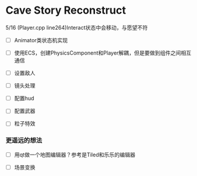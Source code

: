 # Cave Story Reconstruct

5/16  (Player.cpp line264)Interact状态中会移动，与愿望不符



- [ ] Animator类状态机实现
- [ ] 使用ECS，创建PhysicsComponent和Player解耦，但是要做到组件之间相互通信



- [ ] 设置敌人
- [ ] 镜头处理
- [ ] 配置hud
- [ ] 配置武器
- [ ] 粒子特效



### 更遥远的想法

- [ ] 用qt做一个地图编辑器？参考是Tiled和乐乐的编辑器
- [ ] 场景变换

